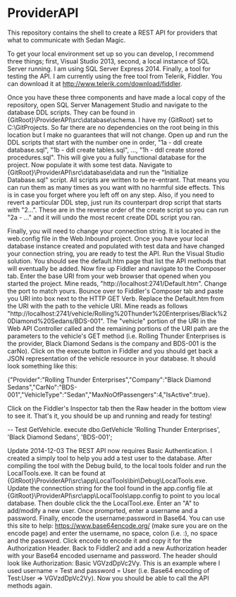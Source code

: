 ProviderAPI
===========

This repository contains the shell to create a REST API for providers that what to communicate with Sedan Magic.

To get your local environment set up so you can develop, I recommend three things; first, Visual Studio 2013, second, a local instance
of SQL Server running.  I am using SQL Server Express 2014.  Finally, a tool for testing the API.  I am currently using the free tool
from Telerik, Fiddler.  You can download it at http://www.telerik.com/download/fiddler.

Once you have these three components and have made a local copy of the repository, open SQL Server Management Studio and navigate to the 
database DDL scripts.  They can be found in {GitRoot}\ProviderAPI\src\database\schema.  I have my {GitRoot} set to C:\GitProjects.  So far
there are no dependencies on the root being in this location but I make no guarantees that will not change.  Open up and run the DDL scripts
that start with the number one in order, "1a - ddl create database.sql", "1b - ddl create tables.sql", ..., "1h - ddl create stored procedures.sql".
This will give you a fully functional database for the project.  Now populate it with some test data.  Navigate to {GitRoot}\ProviderAPI\src\database\data
and run the "Initialize Database.sql" script.  All scripts are written to be re-entrant.  That means you can run them as many times as you want with no
harmful side effects.  This is in case you forget where you left off on any step.  Also, if you need to revert a particular DDL step, just run its 
counterpart drop script that starts with "2...".  These are in the reverse order of the create script so you can run "2a - ..." and it will undo the
most recent create DDL script you ran.

Finally, you will need to change your connection string.  It is located in the web.config file in the Web.Inbound project.  Once you have your local database
instance created and populated with test data and have changed your connection string, you are ready to test the API.  Run the Visual Studio solution.  You
should see the default.htm page that list the API methods that will eventually be added.  Now fire up Fiddler and navigate to the Composer tab.  Enter the
base URI from your web browser that opened when you started the project.  Mine reads, "http://localhost:2741/Default.htm".  Change the port to match yours.
Bounce over to Fiddler's Composer tab and paste you URI into box next to the HTTP GET Verb.  Replace the Default.htm from the URI with the path to the 
vehicle URI.  Mine reads as follows "http://localhost:2741/vehicle/Rolling%20Thunder%20Enterprises/Black%20Diamond%20Sedans/BDS-001".  The "vehicle" portion
of the URI in the Web API Controller called and the remaining portions of the URI path are the parameters to the vehicle's GET method (i.e. Rolling Thunder 
Enterprises is the provider, Black Diamond Sedans is the company and BDS-001 is the carNo).  Click on the execute button in Fiddler and you should get back a 
JSON representation of the vehicle resource in your database.  It should look something like this:

{"Provider":"Rolling Thunder Enterprises","Company":"Black Diamond Sedans","CarNo":"BDS-001","VehicleType":"Sedan","MaxNoOfPassengers":4,"IsActive":true}.

Click on the Fiddler's Inspector tab then the Raw header in the bottom view to see it.  That's it, you should be up and running and ready for testing!

-- Test GetVehicle.
execute dbo.GetVehicle 'Rolling Thunder Enterprises', 'Black Diamond Sedans', 'BDS-001';

Update 2014-12-03
The REST API now requires Basic Authentication.  I created a simply tool to help you add a test user to the database.  After compiling the tool with the Debug build,
to the local tools folder and run the LocalTools.exe.  It can be found at {GitRoot}\ProviderAPI\src\app\LocalTools\bin\Debug\LocalTools.exe.  Update the connection
string for the tool found in the app.config file at {GitRoot}\ProviderAPI\src\app\LocalTools\app.config to point to you local database.  Then double click the the
LocalTool.exe.  Enter an "A" to add/modify a new user.  Once promprted, enter a username and a password.  Finally, encode the username:password in Base64.  You can
use this site to help: https://www.base64encode.org/ (make sure you are on the encode page) and enter the username, no space, colon (i.e. :), no space and the 
password.  Click encode to encode it and copy it for the Authorization Header.  Back to Fiddler2 and add a new Authorization header with your Base64 encoded username
and password.  The header should look like Authorization: Basic VGVzdDpVc2Vy.  This is an example where I used username = Test and password = User (i.e. Base64
encoding of Test:User => VGVzdDpVc2Vy).  Now you should be able to call the API methods again.